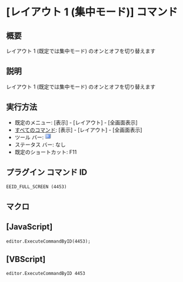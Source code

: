 # \[レイアウト 1 (集中モード)\] コマンド

## 概要

レイアウト 1 (既定では集中モード) のオンとオフを切り替えます

## 説明

レイアウト 1 (既定では集中モード) のオンとオフを切り替えます

## 実行方法

- 既定のメニュー: \[表示\] \- \[レイアウト\] \- \[全画面表示\]
- [すべてのコマンド](../../glossary/allcommands): \[表示\] \- \[レイアウト\] \- \[全画面表示\]
- ツール バー: ![](../../images/full_screen.gif)
- ステータス バー: なし
- 既定のショートカット: F11

## プラグイン コマンド ID

```
EEID_FULL_SCREEN (4453)
```

## マクロ

## \[JavaScript\]

```
editor.ExecuteCommandByID(4453);
```

## \[VBScript\]

```
editor.ExecuteCommandByID 4453
```

